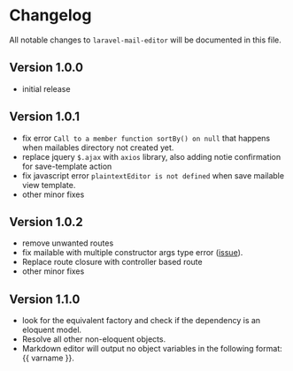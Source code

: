 # Changelog

All notable changes to `laravel-mail-editor` will be documented in this file.

## Version 1.0.0

- initial release

## Version 1.0.1

- fix error `Call to a member function sortBy() on null` that happens when mailables directory not created yet.
- replace jquery `$.ajax` with `axios` library, also adding notie confirmation for save-template action
- fix javascript error `plaintextEditor is not defined` when save mailable view template.
- other minor fixes

## Version 1.0.2

- remove unwanted routes
- fix mailable with multiple constructor args type error ([issue](https://github.com/Qoraiche/laravel-mail-editor/issues/1)).
- Replace route closure with controller based route
- other minor fixes

## Version 1.1.0

- look for the equivalent factory and check if the dependency is an eloquent model.
- Resolve all other non-eloquent objects.
- Markdown editor will output no object variables in the following format: {{ varname }}.
